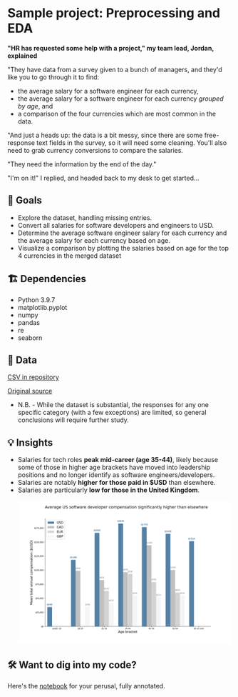 # Sample project: Preprocessing and EDA

**"HR has requested some help with a project," my team lead, Jordan, explained**

"They have data from a survey given to a bunch of managers, and they'd like you to go through it to find:
* the average salary for a software engineer for each currency,
* the average salary for a software engineer for each currency _grouped by age_, and
* a comparison of the four currencies which are most common in the data.

"And just a heads up: the data is a bit messy, since there are some free-response text fields in the survey, so it will need some cleaning. You'll also need to grab currency conversions to compare the salaries.

"They need the information by the end of the day."

"I'm on it!" I replied, and headed back to my desk to get started...

## 🎯 Goals
* Explore the dataset, handling missing entries.
* Convert all salaries for software developers and engineers to USD.
* Determine the average software engineer salary for each currency and the average salary for each currency based on age.
* Visualize a comparison by plotting the salaries based on age for the top 4 currencies in the merged dataset

## 🏗 Dependencies
* Python 3.9.7
* matplotlib.pyplot
* numpy
* pandas
* re
* seaborn

## 📂 Data
[CSV in repository](https://github.com/JacobTews/preprocessing_and_eda/blob/main/data/Ask%20A%20Manager%20Salary%20Survey%202021%20(Responses)%20-%20Form%20Responses%201.csv)

[Original source](https://www.askamanager.org/2021/05/look-at-24000-peoples-real-life-salaries.html)
* N.B. - While the dataset is substantial, the responses for any one specific category (with a few exceptions) are limited, so general conclusions will require further study.

## 💡 Insights
* Salaries for tech roles **peak mid-career (age 35-44)**, likely because some of those in higher age brackets have moved into leadership positions and no longer identify as software engineers/developers.
* Salaries are notably **higher for those paid in $USD** than elsewhere.
* Salaries are particularly **low for those in the United Kingdom**.
<br/><br/>
![salary bar graph](https://github.com/JacobTews/preprocessing_and_eda/blob/main/insights/compensation_visual.png?raw=true)

## 🛠 Want to dig into my code?
Here's the [notebook](https://github.com/JacobTews/preprocessing_and_eda/blob/main/preprocessing_and_eda.ipynb) for your perusal, fully annotated.
